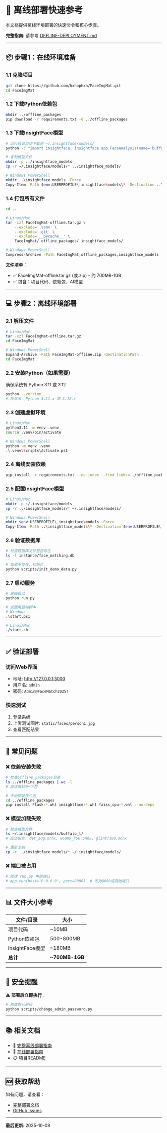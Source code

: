 # 🚀 离线部署快速参考

本文档提供离线环境部署的快速命令和核心步骤。

**完整指南**: 请参考 [OFFLINE-DEPLOYMENT.md](OFFLINE-DEPLOYMENT.md)

---

## 📦 步骤1：在线环境准备

### 1.1 克隆项目
```bash
git clone https://github.com/hxhophxh/FaceImgMat.git
cd FaceImgMat
```

### 1.2 下载Python依赖包
```bash
mkdir ../offline_packages
pip download -r requirements.txt -d ../offline_packages
```

### 1.3 下载InsightFace模型
```bash
# 运行后会自动下载到 ~/.insightface/models/
python -c "import insightface; insightface.app.FaceAnalysis(name='buffalo_l', providers=['CPUExecutionProvider'])"

# 复制模型文件
mkdir -p ../insightface_models
cp -r ~/.insightface/models/* ../insightface_models/

# Windows PowerShell
mkdir ..\insightface_models -Force
Copy-Item -Path $env:USERPROFILE\.insightface\models\* -Destination ..\insightface_models\ -Recurse
```

### 1.4 打包所有文件
```bash
cd ..

# Linux/Mac
tar -czf FaceImgMat-offline.tar.gz \
    --exclude='.venv' \
    --exclude='.git' \
    --exclude='__pycache__' \
    FaceImgMat/ offline_packages/ insightface_models/

# Windows PowerShell
Compress-Archive -Path FaceImgMat,offline_packages,insightface_models -DestinationPath FaceImgMat-offline.zip
```

**文件清单**：
- ✅ FaceImgMat-offline.tar.gz (或.zip) - 约 700MB-1GB
- ✅ 包含：项目代码、依赖包、AI模型

---

## 💻 步骤2：离线环境部署

### 2.1 解压文件
```bash
# Linux/Mac
tar -xzf FaceImgMat-offline.tar.gz
cd FaceImgMat

# Windows PowerShell
Expand-Archive -Path FaceImgMat-offline.zip -DestinationPath .
cd FaceImgMat
```

### 2.2 安装Python（如果需要）
确保系统有 Python 3.11 或 3.12

```bash
python --version
# 应显示: Python 3.11.x 或 3.12.x
```

### 2.3 创建虚拟环境
```bash
# Linux/Mac
python3.11 -m venv .venv
source .venv/bin/activate

# Windows PowerShell
python -m venv .venv
.\.venv\Scripts\Activate.ps1
```

### 2.4 离线安装依赖
```bash
pip install -r requirements.txt --no-index --find-links=../offline_packages
```

### 2.5 配置InsightFace模型
```bash
# Linux/Mac
mkdir -p ~/.insightface/models
cp -r ../insightface_models/* ~/.insightface/models/

# Windows PowerShell
mkdir $env:USERPROFILE\.insightface\models -Force
Copy-Item -Path ..\insightface_models\* -Destination $env:USERPROFILE\.insightface\models\ -Recurse
```

### 2.6 验证数据库
```bash
# 检查数据库文件是否存在
ls -l instance/face_matching.db

# 如果不存在，初始化
python scripts/init_demo_data.py
```

### 2.7 启动服务
```bash
# 直接启动
python run.py

# 或使用启动脚本
# Windows
.\start.ps1

# Linux/Mac
./start.sh
```

---

## ✅ 验证部署

### 访问Web界面
- 地址: http://127.0.0.1:5000
- 用户名: `admin`
- 密码: `Admin@FaceMatch2025!`

### 快速测试
1. 登录系统
2. 上传测试图片: `static/faces/person1.jpg`
3. 查看匹配结果

---

## 🔧 常见问题

### ❌ 依赖安装失败
```bash
# 检查offline_packages目录
ls ../offline_packages | wc -l
# 应该有100+个包

# 手动安装核心包
cd ../offline_packages
pip install Flask-*.whl insightface-*.whl faiss_cpu-*.whl --no-deps
```

### ❌ 模型加载失败
```bash
# 检查模型文件
ls ~/.insightface/models/buffalo_l/
# 应该包含: det_10g.onnx, w600k_r50.onnx, glintr100.onnx

# 重新复制
cp -r ../insightface_models/* ~/.insightface/models/
```

### ❌ 端口被占用
```bash
# 修改 run.py 中的端口
# app.run(host='0.0.0.0', port=8080)  # 改为8080或其他端口
```

---

## 📊 文件大小参考

| 文件/目录 | 大小 |
|----------|------|
| 项目代码 | ~10MB |
| Python依赖包 | 500-800MB |
| InsightFace模型 | ~180MB |
| **总计** | **~700MB-1GB** |

---

## 🔐 安全提醒

⚠️ **部署后立即执行**：
```bash
# 修改默认密码
python scripts/change_admin_password.py
```

---

## 📚 相关文档

- 📖 [完整离线部署指南](OFFLINE-DEPLOYMENT.md)
- 🚀 [在线部署指南](GITHUB-TO-LINUX-DEPLOYMENT.md)
- 📋 [项目README](../README.md)

---

## 🆘 获取帮助

如有问题，请查看：
- [完整部署文档](OFFLINE-DEPLOYMENT.md)
- [GitHub Issues](https://github.com/hxhophxh/FaceImgMat/issues)

---

**最后更新**: 2025-10-08
